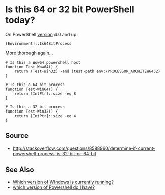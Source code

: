 ﻿# Is this 64 or 32 bit PowerShell today?

On PowerShell [version](version.md) 4.0 and up:

    [Environment]::Is64BitProcess

More thorough again...

    # Is this a Wow64 powershell host
    function Test-Wow64() {
        return (Test-Win32) -and (test-path env:\PROCESSOR_ARCHITEW6432)
    }

    # Is this a 64 bit process
    function Test-Win64() {
        return [IntPtr]::size -eq 8
    }

    # Is this a 32 bit process
    function Test-Win32() {
        return [IntPtr]::size -eq 4
    }

## Source

 * http://stackoverflow.com/questions/8588960/determine-if-current-powershell-process-is-32-bit-or-64-bit

## See Also

 * [Which version of Windows is currently running?](../windows/which_version.md)
 * [which version of Powershell do I have?](version.md)
